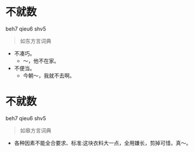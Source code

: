 # 不就数
beh7 qieu6 shv5
> 如东方言词典
- 不凑巧。
  - ～，他不在家。
- 不便当。
  - 今朝～，我就不去啊。

# 不就数
beh7 qieu6 shv5
> 如皋方言词典
- 各种因素不能全合要求、标准:这块衣料大一点，全用嫌长，剪掉可惜，真～。
